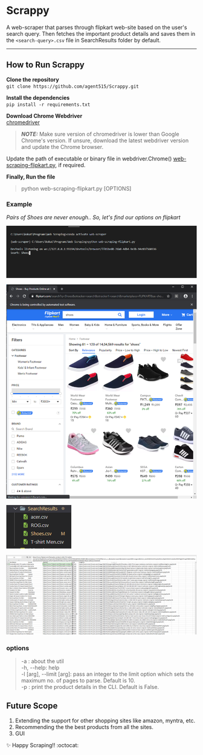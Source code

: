 # Scrappy

A web-scraper that parses through flipkart web-site based on the user's search query.
Then fetches the important product details and saves them in the `<search-query>.csv` file in SearchResults folder by default.

<hr>

## How to Run Scrappy

**Clone the repository**<br>
`git clone https://github.com/agent515/Scrappy.git`

**Install the dependencies**<br>
`pip install -r requirements.txt`

**Download Chrome Webdriver**<br>
[chromedriver](https://chromedriver.chromium.org/downloads)
> **_NOTE:_**  Make sure version of chromedriver is lower than Google Chrome's version. If unsure, download the latest webdriver version and update the Chrome browser.

Update the path of executable or binary file in webdriver.Chrome() [web-scraping-flipkart.py](/web-scraping-flipkart.py), if required.

**Finally, Run the file**<br>
> python web-scraping-flipkart.py [OPTIONS]

### Example

_Pairs of Shoes are never enough.. So, let's find our options on flipkart_

![](/images/search.png)

![](/images/search-result.png)

![](/images/csvGeneratedFile.PNG)

![](/images/csvFile.PNG)

### options
> -a : about the util<br>
> -h, --help: help<br>
> -l [arg], --limit [arg]: pass an integer to the limit option which sets the maximum no. of pages to parse. Default is 10.<br>
> -p : print the product details in the CLI. Default is False.<br>

## Future Scope
1. Extending the support for other shopping sites like amazon, myntra, etc.
2. Recommending the the best products from all the sites.
3. GUI

:sparkles: Happy Scraping!! :octocat:
